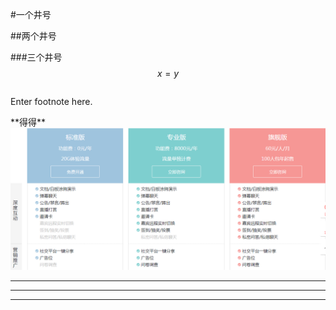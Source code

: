 \#一个井号

\#\#两个井号

\#\#\#三个井号$$x = y$$

> ```
>
> ```

Enter footnote here.

\*\*得得\*\*![](/assets/503351994427083996.png)

---

---

---

